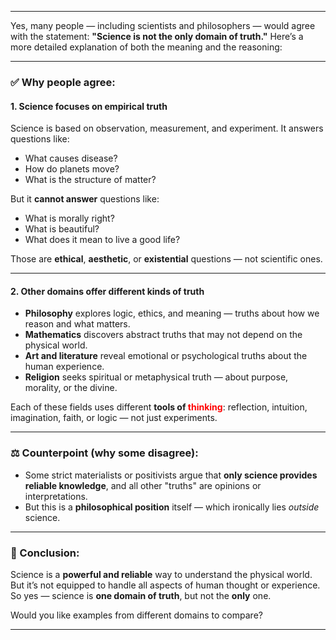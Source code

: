 
---

Yes, many people — including scientists and philosophers — would agree with the statement: **"Science is not the only domain of truth."** Here’s a more detailed explanation of both the meaning and the reasoning:

---

### ✅ Why people agree:

#### 1. **Science focuses on empirical truth**

Science is based on observation, measurement, and experiment. It answers questions like:

* What causes disease?
* How do planets move?
* What is the structure of matter?

But it **cannot answer** questions like:

* What is morally right?
* What is beautiful?
* What does it mean to live a good life?

Those are **ethical**, **aesthetic**, or **existential** questions — not scientific ones.

---

#### 2. **Other domains offer different kinds of truth**

* **Philosophy** explores logic, ethics, and meaning — truths about how we reason and what matters.
* **Mathematics** discovers abstract truths that may not depend on the physical world.
* **Art and literature** reveal emotional or psychological truths about the human experience.
* **Religion** seeks spiritual or metaphysical truth — about purpose, morality, or the divine.

Each of these fields uses different **tools of <span style="color:rgb(255, 0, 0)">thinking</span>**: reflection, intuition, imagination, faith, or logic — not just experiments.

---

### ⚖️ Counterpoint (why some disagree):

* Some strict materialists or positivists argue that **only science provides reliable knowledge**, and all other "truths" are opinions or interpretations.
* But this is a **philosophical position** itself — which ironically lies *outside* science.

---

### 🧠 Conclusion:

Science is a **powerful and reliable** way to understand the physical world. But it’s not equipped to handle all aspects of human thought or experience. So yes — science is **one domain of truth**, but not the **only** one.

Would you like examples from different domains to compare?

---

